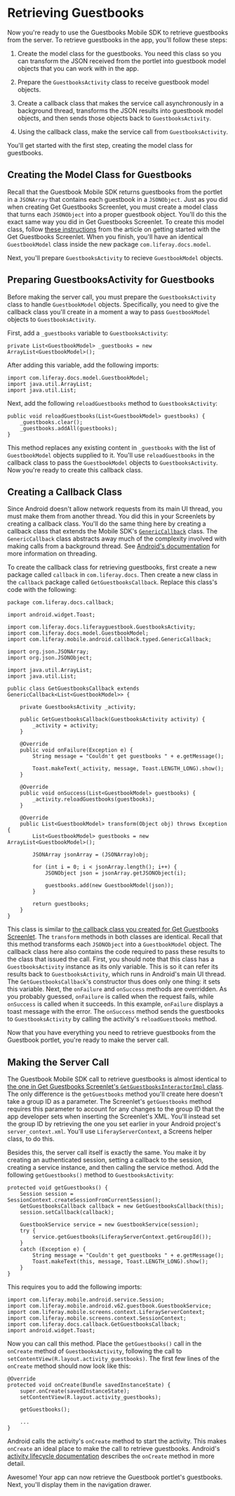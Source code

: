 # Retrieving Guestbooks [](id=retrieving-guestbooks)

Now you're ready to use the Guestbooks Mobile SDK to retrieve guestbooks from 
the server. To retrieve guestbooks in the app, you'll follow these steps:

1. Create the model class for the guestbooks. You need this class so you can 
   transform the JSON received from the portlet into guestbook model objects 
   that you can work with in the app. 

2. Prepare the `GuestbooksActivity` class to receive guestbook model objects.

3. Create a callback class that makes the service call asynchronously in a 
   background thread, transforms the JSON results into guestbook model objects, 
   and then sends those objects back to `GuestbooksActivity`.

4. Using the callback class, make the service call from `GuestbooksActivity`. 

You'll get started with the first step, creating the model class for guestbooks.

## Creating the Model Class for Guestbooks [](id=creating-the-model-class-for-guestbooks)

Recall that the Guestbook Mobile SDK returns guestbooks from the portlet in a 
`JSONArray` that contains each guestbook in a `JSONObject`. Just as you did when 
creating Get Guestbooks Screenlet, you must create a model class that turns each 
`JSONObject` into a proper guestbook object. You'll do this the exact same way 
you did in Get Guestbooks Screenlet. To create this model class, follow 
[these instructions](/develop/learning-paths/mobile/-/knowledge_base/6-2/getting-started-with-the-get-guestbooks-screenlet#creating-the-model-class-for-guestbooks) 
from the article on getting started with the Get Guestbooks Screenlet. When you 
finish, you'll have an identical `GuestbookModel` class inside the new package 
`com.liferay.docs.model`. 

Next, you'll prepare `GuestbooksActivity` to recieve `GuestbookModel` objects. 

## Preparing GuestbooksActivity for Guestbooks [](id=preparing-guestbooksactivity-for-guestbooks)

Before making the server call, you must prepare the `GuestbooksActivity` class 
to handle `GuestbookModel` objects. Specifically, you need to give the callback 
class you'll create in a moment a way to pass `GuestbookModel` objects to 
`GuestbooksActivity`. 

First, add a `_guestbooks` variable to `GuestbooksActivity`: 

    private List<GuestbookModel> _guestbooks = new ArrayList<GuestbookModel>();

After adding this variable, add the following imports:

    import com.liferay.docs.model.GuestbookModel;
    import java.util.ArrayList;
    import java.util.List;

Next, add the following `reloadGuestbooks` method to `GuestbooksActivity`: 

    public void reloadGuestbooks(List<GuestbookModel> guestbooks) {
        _guestbooks.clear();
        _guestbooks.addAll(guestbooks);
    }

This method replaces any existing content in `_guestbooks` with the list of 
`GuestbookModel` objects supplied to it. You'll use `reloadGuestbooks` in the 
callback class to pass the `GuestbookModel` objects to `GuestbooksActivity`. Now 
you're ready to create this callback class. 

## Creating a Callback Class [](id=creating-a-callback-class)

Since Android doesn't allow network requests from its main UI thread, you must 
make them from another thread. You did this in your Screenlets by creating a 
callback class. You'll do the same thing here by creating a callback class that 
extends the Mobile SDK's 
[`GenericCallback`](https://github.com/liferay/liferay-mobile-sdk/blob/master/android/src/main/java/com/liferay/mobile/android/callback/typed/GenericCallback.java) 
class. The `GenericCallback` class abstracts away much of the complexity 
involved with making calls from a background thread. See 
[Android's documentation](http://developer.android.com/guide/components/processes-and-threads.html#Threads) 
for more information on threading. 

To create the callback class for retrieving guestbooks, first create a new 
package called `callback` in `com.liferay.docs`. Then create a new class in the 
`callback` package called `GetGuestbooksCallback`. Replace this class's code 
with the following: 

    package com.liferay.docs.callback;

    import android.widget.Toast;

    import com.liferay.docs.liferayguestbook.GuestbooksActivity;
    import com.liferay.docs.model.GuestbookModel;
    import com.liferay.mobile.android.callback.typed.GenericCallback;

    import org.json.JSONArray;
    import org.json.JSONObject;

    import java.util.ArrayList;
    import java.util.List;

    public class GetGuestbooksCallback extends GenericCallback<List<GuestbookModel>> {

        private GuestbooksActivity _activity;

        public GetGuestbooksCallback(GuestbooksActivity activity) {
            _activity = activity;
        }

        @Override
        public void onFailure(Exception e) {
            String message = "Couldn't get guestbooks " + e.getMessage();

            Toast.makeText(_activity, message, Toast.LENGTH_LONG).show();
        }

        @Override
        public void onSuccess(List<GuestbookModel> guestbooks) {
            _activity.reloadGuestbooks(guestbooks);
        }

        @Override
        public List<GuestbookModel> transform(Object obj) throws Exception {
            List<GuestbookModel> guestbooks = new ArrayList<GuestbookModel>();

            JSONArray jsonArray = (JSONArray)obj;

            for (int i = 0; i < jsonArray.length(); i++) {
                JSONObject json = jsonArray.getJSONObject(i);

                guestbooks.add(new GuestbookModel(json));
            }

            return guestbooks;
        }
    }

This class is similar to 
[the callback class you created for Get Guestbooks Screenlet](/develop/learning-paths/mobile/-/knowledge_base/6-2/creating-the-get-guestbook-screenlets-server-call#creating-the-callback-class).
The `transform` methods in both classes are identical. Recall that this method 
transforms each `JSONObject` into a `GuestbookModel` object. The callback class 
here also contains the code required to pass these results to the class that 
issued the call. First, you should note that this class has a 
`GuestbooksActivity` instance as its only variable. This is so it can refer its 
results back to `GuestbooksActivity`, which runs in Android's main UI thread. 
The `GetGuestbooksCallback`'s constructor thus does only one thing: it sets this 
variable. Next, the `onFailure` and `onSuccess` methods are overridden. As you 
probably guessed, `onFailure` is called when the request fails, while 
`onSuccess` is called when it succeeds. In this example, `onFailure` displays a 
toast message with the error. The `onSuccess` method sends the guestbooks to 
`GuestbooksActivity` by calling the activity's `reloadGuestbooks` method. 

Now that you have everything you need to retrieve guestbooks from the Guestbook 
portlet, you're ready to make the server call. 

## Making the Server Call [](id=making-the-server-call)

The Guestbook Mobile SDK call to retrieve guestbooks is almost identical to 
[the one in Get Guestbooks Screenlet's `GetGuestbooksInteractorImpl` class](/develop/learning-paths/mobile/-/knowledge_base/6-2/creating-the-get-guestbook-screenlets-server-call#creating-and-implementing-the-interactor-interface).
The only difference is the `getGuestbooks` method you'll create here doesn't 
take a group ID as a parameter. The Screenlet's `getGuestbooks` method requires 
this parameter to account for any changes to the group ID that the app developer 
sets when inserting the Screenlet's XML. You'll instead set the group ID by 
retrieving the one you set earlier in your Android project's 
`server_context.xml`. You'll use `LiferayServerContext`, a Screens helper class, 
to do this. 

Besides this, the server call itself is exactly the same. You make it by 
creating an authenticated session, setting a callback to the session, creating 
a service instance, and then calling the service method. Add the following 
`getGuestbooks()` method to `GuestbooksActivity`: 

    protected void getGuestbooks() {
        Session session = SessionContext.createSessionFromCurrentSession();
        GetGuestbooksCallback callback = new GetGuestbooksCallback(this);
        session.setCallback(callback);

        GuestbookService service = new GuestbookService(session);
        try {
            service.getGuestbooks(LiferayServerContext.getGroupId());
        }
        catch (Exception e) {
            String message = "Couldn't get guestbooks " + e.getMessage();
            Toast.makeText(this, message, Toast.LENGTH_LONG).show();
        }
    }

This requires you to add the following imports:

    import com.liferay.mobile.android.service.Session;
    import com.liferay.mobile.android.v62.guestbook.GuestbookService;
    import com.liferay.mobile.screens.context.LiferayServerContext;
    import com.liferay.mobile.screens.context.SessionContext;
    import com.liferay.docs.callback.GetGuestbooksCallback;
    import android.widget.Toast;

Now you can call this method. Place the `getGuestbooks()` call in the `onCreate` 
method of `GuestbooksActivity`, following the call to 
`setContentView(R.layout.activity_guestbooks)`. The first few lines of the 
`onCreate` method should now look like this: 

    @Override
    protected void onCreate(Bundle savedInstanceState) {
        super.onCreate(savedInstanceState);
        setContentView(R.layout.activity_guestbooks);
        
        getGuestbooks();
        
        ...
    }

Android calls the activity's `onCreate` method to start the activity. This makes 
`onCreate` an ideal place to make the call to retrieve guestbooks. Android's 
[activity lifecycle documentation](http://developer.android.com/training/basics/activity-lifecycle/starting.html) 
describes the `onCreate` method in more detail. 

Awesome! Your app can now retrieve the Guestbook portlet's guestbooks. Next, 
you'll display them in the navigation drawer. 
